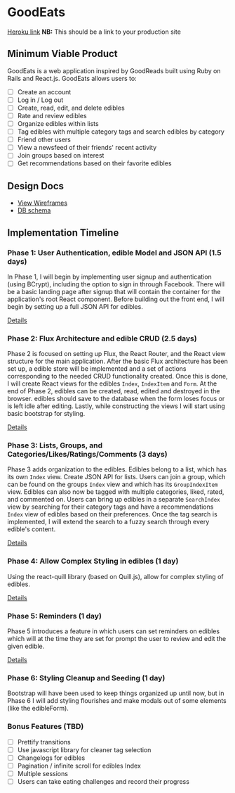 # GoodEats

[Heroku link][heroku] **NB:** This should be a link to your production site

[heroku]: http://www.herokuapp.com

## Minimum Viable Product

GoodEats is a web application inspired by GoodReads built using Ruby on Rails
and React.js. GoodEats allows users to:

<!-- This is a Markdown checklist. Use it to keep track of your progress! -->

- [ ] Create an account
- [ ] Log in / Log out
- [ ] Create, read, edit, and delete edibles
- [ ] Rate and review edibles
- [ ] Organize edibles within lists
- [ ] Tag edibles with multiple category tags and search edibles by category
- [ ] Friend other users
- [ ] View a newsfeed of their friends' recent activity
- [ ] Join groups based on interest
- [ ] Get recommendations based on their favorite edibles

## Design Docs
* [View Wireframes][view]
* [DB schema][schema]

[view]: ./docs/views.md
[schema]: ./docs/schema.md

## Implementation Timeline

### Phase 1: User Authentication, edible Model and JSON API (1.5 days)

In Phase 1, I will begin by implementing user signup and authentication (using
BCrypt), including the option to sign in through Facebook. There will be a basic 
landing page after signup that will contain the container for the application's 
root React component. Before building out the front end, I will begin by setting 
up a full JSON API for edibles.

[Details][phase-one]

### Phase 2: Flux Architecture and edible CRUD (2.5 days)

Phase 2 is focused on setting up Flux, the React Router, and the React view
structure for the main application. After the basic Flux architecture has been
set up, a edible store will be implemented and a set of actions corresponding to
the needed CRUD functionality created. Once this is done, I will create React
views for the edibles `Index`, `IndexItem` and `Form`. At the end of Phase 2,
edibles can be created, read, edited and destroyed in the browser. edibles should
save to the database when the form loses focus or is left idle after editing.
Lastly, while constructing the views I will start using basic bootstrap for
styling.

[Details][phase-two]

### Phase 3: Lists, Groups, and Categories/Likes/Ratings/Comments (3 days)

Phase 3 adds organization to the edibles. Edibles belong to a list, which has
its own `Index` view. Create JSON API for lists. Users can join a group, which
can be found on the groups `Index` view and which has its `GroupIndexItem` view.
Edibles can also now be tagged with multiple categories, liked, rated, and 
commented on. Users can bring up edibles in a separate `SearchIndex` view by 
searching for their category tags and have a recommendations `Index` view of 
edibles based on their preferences. Once the tag  search is implemented, I will 
extend the search to a fuzzy search through every edible's content.

[Details][phase-three]

### Phase 4: Allow Complex Styling in edibles (1 day)

Using the react-quill library (based on Quill.js), allow for complex styling of
edibles.

[Details][phase-four]

### Phase 5: Reminders (1 day)

Phase 5 introduces a feature in which users can set reminders on edibles which 
will at the time they are set for prompt the user to review and edit the given 
edible.

[Details][phase-five]

### Phase 6: Styling Cleanup and Seeding (1 day)

Bootstrap will have been used to keep things organized up until now, but in
Phase 6 I will add styling flourishes and make modals out of some elements (like
the edibleForm).

### Bonus Features (TBD)
- [ ] Prettify transitions
- [ ] Use javascript library for cleaner tag selection
- [ ] Changelogs for edibles
- [ ] Pagination / infinite scroll for edibles Index
- [ ] Multiple sessions
- [ ] Users can take eating challenges and record their progress

[phase-one]: ./docs/phases/phase1.md
[phase-two]: ./docs/phases/phase2.md
[phase-three]: ./docs/phases/phase3.md
[phase-four]: ./docs/phases/phase4.md
[phase-five]: ./docs/phases/phase5.md
